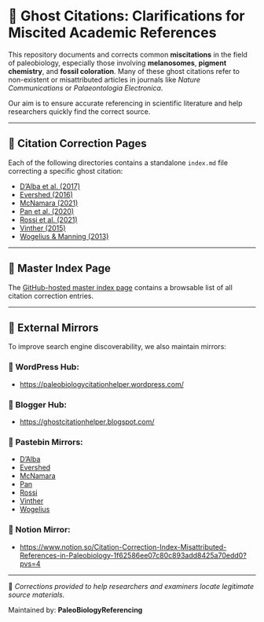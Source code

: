 # 🧠 Ghost Citations: Clarifications for Miscited Academic References

This repository documents and corrects common **miscitations** in the field of paleobiology, especially those involving **melanosomes**, **pigment chemistry**, and **fossil coloration**. Many of these ghost citations refer to non-existent or misattributed articles in journals like *Nature Communications* or *Palaeontologia Electronica*.

Our aim is to ensure accurate referencing in scientific literature and help researchers quickly find the correct source.

---

## 📄 Citation Correction Pages

Each of the following directories contains a standalone `index.md` file correcting a specific ghost citation:

- [D’Alba et al. (2017)](https://paleobiologycitationhelper.github.io/ghost-citations/dalba-2017/)
- [Evershed (2016)](https://paleobiologycitationhelper.github.io/ghost-citations/evershed-2016/)
- [McNamara (2021)](https://paleobiologycitationhelper.github.io/ghost-citations/mcnamara-2021/)
- [Pan et al. (2020)](https://paleobiologycitationhelper.github.io/ghost-citations/pan-2020/)
- [Rossi et al. (2021)](https://paleobiologycitationhelper.github.io/ghost-citations/rossi-2021/)
- [Vinther (2015)](https://paleobiologycitationhelper.github.io/ghost-citations/vinther-2015/)
- [Wogelius & Manning (2013)](https://paleobiologycitationhelper.github.io/ghost-citations/wogelius-2013/)

---

## 🧭 Master Index Page

The [GitHub-hosted master index page](https://paleobiologycitationhelper.github.io/ghost-citations/) contains a browsable list of all citation correction entries.

---

## 🔁 External Mirrors

To improve search engine discoverability, we also maintain mirrors:

### 🔗 WordPress Hub:
- https://paleobiologycitationhelper.wordpress.com/

### 🔗 Blogger Hub:
- https://ghostcitationhelper.blogspot.com/

### 🔗 Pastebin Mirrors:
- [D’Alba](https://pastebin.com/N9EZw2tH)
- [Evershed](https://pastebin.com/9ji13k6Z)
- [McNamara](https://pastebin.com/JvAftdf6)
- [Pan](https://pastebin.com/Wk9mcDQZ)
- [Rossi](https://pastebin.com/9s7RW3Bu)
- [Vinther](https://pastebin.com/fJ5bb7p9)
- [Wogelius](https://pastebin.com/5WGZJxUN)

### 🔗 Notion Mirror:
- https://www.notion.so/Citation-Correction-Index-Misattributed-References-in-Paleobiology-1f62586ee07c80c893add8425a70edd0?pvs=4
---

📣 *Corrections provided to help researchers and examiners locate legitimate source materials.*

Maintained by: **PaleoBiologyReferencing**
